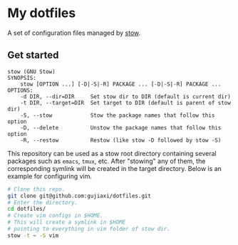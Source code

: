 # My dotfiles

A set of configuration files managed by [stow](http://www.gnu.org/software/stow/).

## Get started

```
stow (GNU Stow)
SYNOPSIS:
    stow [OPTION ...] [-D|-S|-R] PACKAGE ... [-D|-S|-R] PACKAGE ...
OPTIONS:
    -d DIR, --dir=DIR     Set stow dir to DIR (default is current dir)
    -t DIR, --target=DIR  Set target to DIR (default is parent of stow dir)
    -S, --stow            Stow the package names that follow this option
    -D, --delete          Unstow the package names that follow this option
    -R, --restow          Restow (like stow -D followed by stow -S)
```

This repository can be used as a stow root directory containing several packages such as `emacs`, `tmux`, etc. After "stowing" any of them, the corresponding symlink will be created in the target directory. Below is an example for configuring vim.

``` sh
# Clone this repo.
git clone git@github.com:gujiaxi/dotfiles.git
# Enter the directory.
cd dotfiles/
# Create vim configs in $HOME.
# This will create a symlink in $HOME
# pointing to everything in vim folder of stow dir.
stow -t ~ -S vim
```
